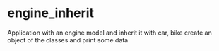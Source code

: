 # engine_inherit
Application with an engine model and inherit it with car, bike create an object of the classes and print some data
